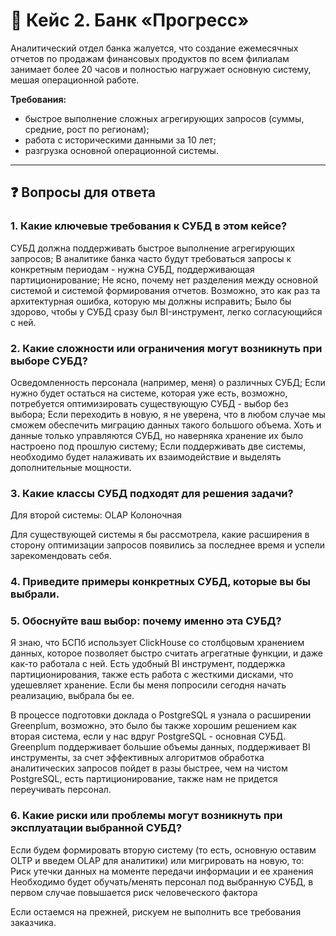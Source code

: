 # 🏦 Кейс 2. Банк «Прогресс»

Аналитический отдел банка жалуется, что создание ежемесячных отчетов по продажам финансовых продуктов по всем филиалам занимает более 20 часов и полностью нагружает основную систему, мешая операционной работе.  

**Требования:**  
- быстрое выполнение сложных агрегирующих запросов (суммы, средние, рост по регионам);  
- работа с историческими данными за 10 лет;  
- разгрузка основной операционной системы.  

---

## ❓ Вопросы для ответа

### 1. Какие ключевые требования к СУБД в этом кейсе? 
 СУБД должна поддерживать быстрое выполнение агрегирующих запросов;
 В аналитике банка часто будут требоваться запросы к конкретным периодам - нужна СУБД, поддерживающая партиционирование;
 Не ясно, почему нет разделения между основной системой и системой формирования отчетов.  Возможно, это как раз та архитектурная ошибка, которую мы должны исправить;
 Было бы здорово, чтобы у СУБД сразу был BI-инструмент, легко согласующийся с ней. 

### 2. Какие сложности или ограничения могут возникнуть при выборе СУБД? 
Осведомленность персонала (например, меня) о различных СУБД;
Если нужно будет остаться на системе, которая уже есть, возможно, потребуется оптимизировать существующую СУБД - выбор без выбора;
Если переходить в новую, я не уверена, что в любом случае мы сможем обеспечить миграцию данных такого большого объема. Хоть и данные только управляются СУБД, но наверняка хранение их было настроено под прошлую систему;
Если поддерживать две системы, необходимо будет налаживать их взаимодействие и выделять дополнительные мощности.

### 3. Какие классы СУБД подходят для решения задачи?  
Для второй системы:
OLAP
Колоночная

Для существующей системы я бы рассмотрела, какие расширения в сторону оптимизации запросов появились за последнее время и успели зарекомендовать себя.

### 4. Приведите примеры конкретных СУБД, которые вы бы выбрали.  
### 5. Обоснуйте ваш выбор: почему именно эта СУБД?  
Я знаю, что БСПб использует ClickHouse со столбцовым хранением данных, которое позволяет быстро считать агрегатные функции, и даже как-то работала с ней. Есть удобный BI инструмент, поддержка партиционирования, также есть работа с жесткими дисками, что удешевляет хранение. Если бы меня попросили сегодня начать реализацию, выбрала бы ее.

В процессе подготовки доклада о PostgreSQL я узнала о расширении Greenplum, возможно, это было бы также хорошим решением как вторая система, если у нас вдруг PostgreSQL - основная СУБД. Greenplum поддерживает большие объемы данных, поддерживает BI инструменты, за счет эффективных алгоритмов обработка аналитических запросов пойдет в разы быстрее, чем на чистом PostgreSQL, есть партиционирование, также нам не придется переучивать персонал.

### 6. Какие риски или проблемы могут возникнуть при эксплуатации выбранной СУБД?  
Если будем формировать вторую систему (то есть, основную оставим OLTP и введем OLAP для аналитики) или мигрировать на новую, то:
Риск утечки данных на моменте передачи информации и ее хранения
Необходимо будет обучать/менять персонал под выбранную СУБД, в первом случае повышается риск человеческого фактора

Если остаемся на прежней, рискуем не выполнить все требования заказчика.